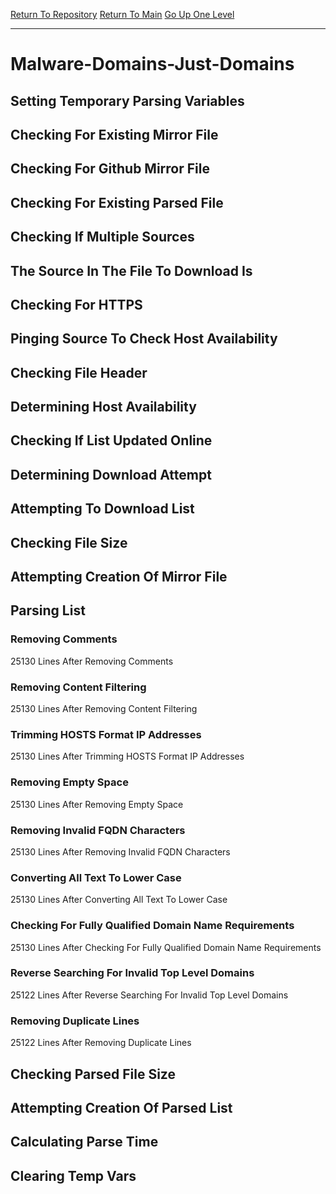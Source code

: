 [Return To Repository](https://github.com/deathbybandaid/piholeparser/)
[Return To Main](https://github.com/deathbybandaid/piholeparser/blob/master/RecentRunLogs/Mainlog.md)
[Go Up One Level](https://github.com/deathbybandaid/piholeparser/blob/master/RecentRunLogs/TopLevelScripts/30-Processing-External-Blacklists.md)
____________________________________
# Malware-Domains-Just-Domains
## Setting Temporary Parsing Variables
## Checking For Existing Mirror File
## Checking For Github Mirror File
## Checking For Existing Parsed File
## Checking If Multiple Sources
## The Source In The File To Download Is
## Checking For HTTPS
## Pinging Source To Check Host Availability
## Checking File Header
## Determining Host Availability
## Checking If List Updated Online
## Determining Download Attempt
## Attempting To Download List
## Checking File Size
## Attempting Creation Of Mirror File
## Parsing List
### Removing Comments
25130 Lines After Removing Comments
### Removing Content Filtering
25130 Lines After Removing Content Filtering
### Trimming HOSTS Format IP Addresses
25130 Lines After Trimming HOSTS Format IP Addresses
### Removing Empty Space
25130 Lines After Removing Empty Space
### Removing Invalid FQDN Characters
25130 Lines After Removing Invalid FQDN Characters
### Converting All Text To Lower Case
25130 Lines After Converting All Text To Lower Case
### Checking For Fully Qualified Domain Name Requirements
25130 Lines After Checking For Fully Qualified Domain Name Requirements
### Reverse Searching For Invalid Top Level Domains
25122 Lines After Reverse Searching For Invalid Top Level Domains
### Removing Duplicate Lines
25122 Lines After Removing Duplicate Lines
## Checking Parsed File Size
## Attempting Creation Of Parsed List
## Calculating Parse Time
## Clearing Temp Vars
